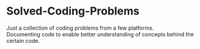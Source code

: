 # Solved-Coding-Problems
Just a collection of coding problems from a few platforms.<br>
Documenting code to enable better understanding of concepts behind the certain code.
